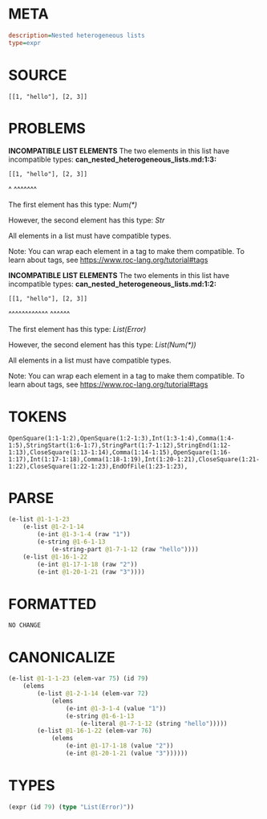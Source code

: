 # META
~~~ini
description=Nested heterogeneous lists
type=expr
~~~
# SOURCE
~~~roc
[[1, "hello"], [2, 3]]
~~~
# PROBLEMS
**INCOMPATIBLE LIST ELEMENTS**
The two elements in this list have incompatible types:
**can_nested_heterogeneous_lists.md:1:3:**
```roc
[[1, "hello"], [2, 3]]
```
  ^  ^^^^^^^

The first element has this type:
    _Num(*)_

However, the second element has this type:
    _Str_

All elements in a list must have compatible types.

Note: You can wrap each element in a tag to make them compatible.
To learn about tags, see <https://www.roc-lang.org/tutorial#tags>

**INCOMPATIBLE LIST ELEMENTS**
The two elements in this list have incompatible types:
**can_nested_heterogeneous_lists.md:1:2:**
```roc
[[1, "hello"], [2, 3]]
```
 ^^^^^^^^^^^^  ^^^^^^

The first element has this type:
    _List(Error)_

However, the second element has this type:
    _List(Num(*))_

All elements in a list must have compatible types.

Note: You can wrap each element in a tag to make them compatible.
To learn about tags, see <https://www.roc-lang.org/tutorial#tags>

# TOKENS
~~~zig
OpenSquare(1:1-1:2),OpenSquare(1:2-1:3),Int(1:3-1:4),Comma(1:4-1:5),StringStart(1:6-1:7),StringPart(1:7-1:12),StringEnd(1:12-1:13),CloseSquare(1:13-1:14),Comma(1:14-1:15),OpenSquare(1:16-1:17),Int(1:17-1:18),Comma(1:18-1:19),Int(1:20-1:21),CloseSquare(1:21-1:22),CloseSquare(1:22-1:23),EndOfFile(1:23-1:23),
~~~
# PARSE
~~~clojure
(e-list @1-1-1-23
	(e-list @1-2-1-14
		(e-int @1-3-1-4 (raw "1"))
		(e-string @1-6-1-13
			(e-string-part @1-7-1-12 (raw "hello"))))
	(e-list @1-16-1-22
		(e-int @1-17-1-18 (raw "2"))
		(e-int @1-20-1-21 (raw "3"))))
~~~
# FORMATTED
~~~roc
NO CHANGE
~~~
# CANONICALIZE
~~~clojure
(e-list @1-1-1-23 (elem-var 75) (id 79)
	(elems
		(e-list @1-2-1-14 (elem-var 72)
			(elems
				(e-int @1-3-1-4 (value "1"))
				(e-string @1-6-1-13
					(e-literal @1-7-1-12 (string "hello")))))
		(e-list @1-16-1-22 (elem-var 76)
			(elems
				(e-int @1-17-1-18 (value "2"))
				(e-int @1-20-1-21 (value "3"))))))
~~~
# TYPES
~~~clojure
(expr (id 79) (type "List(Error)"))
~~~
